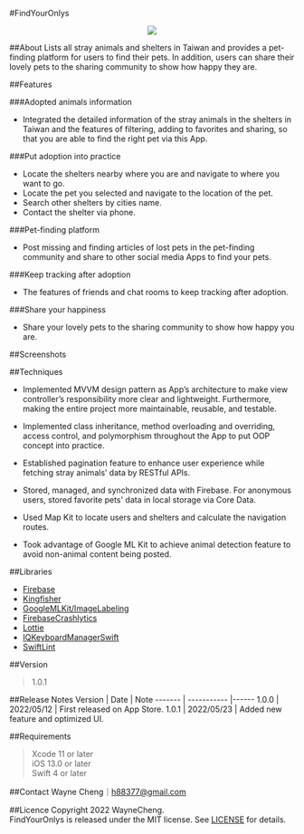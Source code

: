 #FindYourOnlys

<p align="center">
    <a href="https://apps.apple.com/tw/app/findyouronlys/id1619734464">
    <img src="https://developer.apple.com/assets/elements/badges/download-on-the-app-store.svg"></a>
</p>

##About
Lists all stray animals and shelters in Taiwan and provides a pet-finding platform for users to find their pets.
In addition, users can share their lovely pets to the sharing community to show how happy they are.

##Features

###Adopted animals information

* Integrated the detailed information of the stray animals in the shelters in Taiwan and the features of filtering, adding to favorites and sharing, so that you are able to find the right pet via this App.

###Put adoption into practice

* Locate the shelters nearby where you are and navigate to where you want to go.
* Locate the pet you selected and navigate to the location of the pet.
* Search other shelters by cities name. 
* Contact the shelter via phone.

###Pet-finding platform

* Post missing and finding articles of lost pets in the pet-finding community and share to other social media Apps to find your pets.

###Keep tracking after adoption

* The features of friends and chat rooms to keep tracking after adoption.

###Share your happiness

* Share your lovely pets to the sharing community to show how happy you are.

##Screenshots

##Techniques
* Implemented MVVM design pattern as App’s architecture to make view controller’s responsibility more clear and lightweight. Furthermore, making the entire project more maintainable, reusable, and testable.

* Implemented class inheritance, method overloading and overriding, access control, and polymorphism throughout the App to put OOP concept into practice.

* Established pagination feature to enhance user experience while fetching stray animals’ data by RESTful APIs. 

* Stored, managed, and synchronized data with Firebase. For anonymous users, stored favorite pets' data in local storage via Core Data.

* Used Map Kit to locate users and shelters and calculate the navigation routes.

* Took advantage of Google ML Kit to achieve animal detection feature to avoid non-animal content being posted.

##Libraries
* [Firebase](https://github.com/firebase/firebase-ios-sdk)    
* [Kingfisher](https://github.com/onevcat/Kingfisher)     
* [GoogleMLKit/ImageLabeling](https://github.com/googlesamples/mlkit)      
* [FirebaseCrashlytics](https://github.com/firebase/firebase-ios-sdk)     
* [Lottie](https://github.com/airbnb/lottie-ios)  
* [IQKeyboardManagerSwift](https://github.com/hackiftekhar/IQKeyboardManager)  
* [SwiftLint](https://github.com/realm/SwiftLint) 

##Version
> 1.0.1  

##Release Notes
Version | Date        | Note
------- | ----------- |------
1.0.0   | 2022/05/12  | First released on App Store.
1.0.1   | 2022/05/23  | Added new feature and optimized UI. 

##Requirements
> Xcode 11 or later  
> iOS 13.0 or later  
> Swift 4 or later

##Contact
Wayne Cheng｜h88377@gmail.com   

##Licence
Copyright 2022 WayneCheng.  
FindYourOnlys is released under the MIT license. See [LICENSE]() for details.

